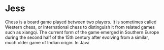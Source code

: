 # Jess
Chess is a board game played between two players. It is sometimes called Western chess, or International chess to distinguish it from related games such as xiangqi. The current form of the game emerged in Southern Europe during the second half of the 15th century after evolving from a similar, much older game of Indian origin. In Java
